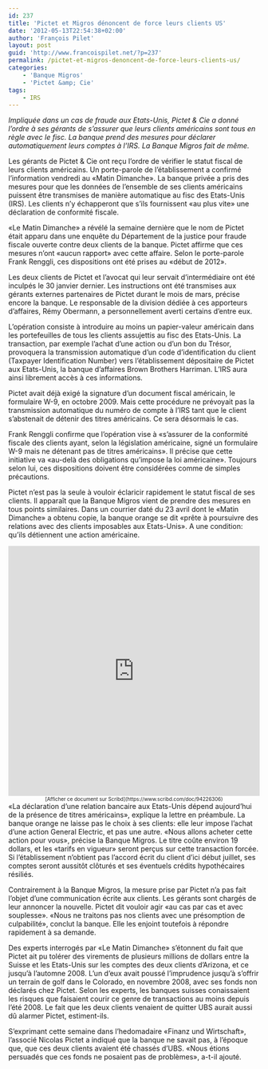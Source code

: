 ```yaml
---
id: 237
title: 'Pictet et Migros dénoncent de force leurs clients US'
date: '2012-05-13T22:54:38+02:00'
author: 'François Pilet'
layout: post
guid: 'http://www.francoispilet.net/?p=237'
permalink: /pictet-et-migros-denoncent-de-force-leurs-clients-us/
categories:
    - 'Banque Migros'
    - 'Pictet &amp; Cie'
tags:
    - IRS
---
```


*Impliquée dans un cas de fraude aux Etats-Unis, Pictet &amp; Cie a donné l’ordre à ses gérants de s’assurer que leurs clients américains sont tous en règle avec le fisc. La banque prend des mesures pour déclarer automatiquement leurs comptes à l’IRS. La Banque Migros fait de même.*

Les gérants de Pictet &amp; Cie ont reçu l’ordre de vérifier le statut fiscal de leurs clients américains. Un porte-parole de l’établissement a confirmé l’information vendredi au «Matin Dimanche». La banque privée a pris des mesures pour que les données de l’ensemble de ses clients américains puissent être transmises de manière automatique au fisc des Etats-Unis (IRS). Les clients n’y échapperont que s’ils fournissent «au plus vite» une déclaration de conformité fiscale.

«Le Matin Dimanche» a révélé la semaine dernière que le nom de Pictet était apparu dans une enquête du Département de la justice pour fraude fiscale ouverte contre deux clients de la banque. Pictet affirme que ces mesures n’ont «aucun rapport» avec cette affaire. Selon le porte-parole Frank Renggli, ces dispositions ont été prises au «début de 2012».

Les deux clients de Pictet et l’avocat qui leur servait d’intermédiaire ont été inculpés le 30 janvier dernier. Les instructions ont été transmises aux gérants externes partenaires de Pictet durant le mois de mars, précise encore la banque. Le responsable de la division dédiée à ces apporteurs d’affaires, Rémy Obermann, a personnellement averti certains d’entre eux.

L’opération consiste à introduire au moins un papier-valeur américain dans les portefeuilles de tous les clients assujettis au fisc des Etats-Unis. La transaction, par exemple l’achat d’une action ou d’un bon du Trésor, provoquera la transmission automatique d’un code d’identification du client (Taxpayer Identification Number) vers l’établissement dépositaire de Pictet aux Etats-Unis, la banque d’affaires Brown Brothers Harriman. L’IRS aura ainsi librement accès à ces informations.

Pictet avait déjà exigé la signature d’un document fiscal américain, le formulaire W-9, en octobre 2009. Mais cette procédure ne prévoyait pas la transmission automatique du numéro de compte à l’IRS tant que le client s’abstenait de détenir des titres américains. Ce sera désormais le cas.

Frank Renggli confirme que l’opération vise à «s’assurer de la conformité fiscale des clients ayant, selon la législation américaine, signé un formulaire W-9 mais ne détenant pas de titres américains». Il précise que cette initiative va «au-delà des obligations qu’impose la loi américaine». Toujours selon lui, ces dispositions doivent être considérées comme de simples précautions.

Pictet n’est pas la seule à vouloir éclaricir rapidement le statut fiscal de ses clients. Il apparaît que la Banque Migros vient de prendre des mesures en tous points similaires. Dans un courrier daté du 23 avril dont le «Matin Dimanche» a obtenu copie, la banque orange se dit «prête à poursuivre des relations avec des clients imposables aux Etats-Unis». A une condition: qu’ils détiennent une action américaine.

<iframe class="scribd_iframe_embed" data-auto-height="true" frameborder="0" height="500" id="scribd_94226306" loading="lazy" scrolling="no" src="https://www.scribd.com/embeds/94226306/content?start_page=1&view_mode=list&access_key=key-25lai2w7p1uj03f2d10u" width="100%"></iframe><div style="font-size:10px;text-align:center;width:100%">[Afficher ce document sur Scribd](https://www.scribd.com/doc/94226306)</div>«La déclaration d’une relation bancaire aux Etats-Unis dépend aujourd’hui de la présence de titres américains», explique la lettre en préambule. La banque orange ne laisse pas le choix à ses clients: elle leur impose l’achat d’une action General Electric, et pas une autre. «Nous allons acheter cette action pour vous», précise la Banque Migros. Le titre coûte environ 19 dollars, et les «tarifs en vigueur» seront perçus sur cette transaction forcée. Si l’établissement n’obtient pas l’accord écrit du client d’ici début juillet, ses comptes seront aussitôt clôturés et ses éventuels crédits hypothécaires résiliés.

Contrairement à la Banque Migros, la mesure prise par Pictet n’a pas fait l’objet d’une communication écrite aux clients. Les gérants sont chargés de leur annoncer la nouvelle. Pictet dit vouloir agir «au cas par cas et avec souplesse». «Nous ne traitons pas nos clients avec une présomption de culpabilité», conclut la banque. Elle les enjoint toutefois à répondre rapidement à sa demande.

Des experts interrogés par «Le Matin Dimanche» s’étonnent du fait que Pictet ait pu tolérer des virements de plusieurs millions de dollars entre la Suisse et les Etats-Unis sur les comptes des deux clients d’Arizona, et ce jusqu’à l’automne 2008. L’un d’eux avait poussé l’imprudence jusqu’à s’offrir un terrain de golf dans le Colorado, en novembre 2008, avec ses fonds non déclarés chez Pictet. Selon les experts, les banques suisses conaissaient les risques que faisaient courir ce genre de transactions au moins depuis l’été 2008. Le fait que les deux clients venaient de quitter UBS aurait aussi dû alarmer Pictet, estiment-ils.

S’exprimant cette semaine dans l’hedomadaire «Finanz und Wirtschaft», l’associé Nicolas Pictet a indiqué que la banque ne savait pas, à l’époque que, que ces deux clients avaient été chassés d’UBS. «Nous étions persuadés que ces fonds ne posaient pas de problèmes», a-t-il ajouté.